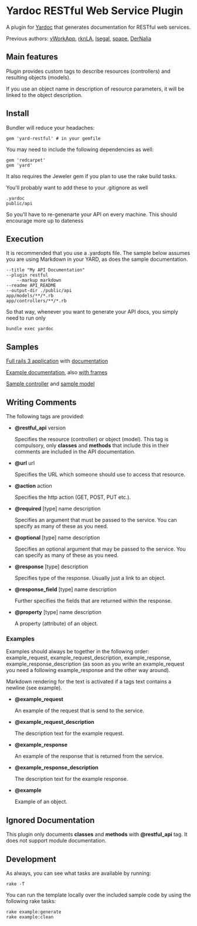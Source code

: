 # Yardoc RESTful Web Service Plugin
A plugin for [Yardoc](http://yardoc.org/) that generates documentation for RESTful web services.

Previous authors: [vWorkApp](http://www.vworkapp.com), [rknLA](http://github.com/rknLA), [lsegal](http://gnuu.org/), [spape](http://github.com/spape), [DerNalia](http://github.com/DerNalia)

## Main features
Plugin provides custom tags to describe resources (controllers) and resulting objects (models).

If you use an object name in description of resource parameters, it will
be linked to the object description.

## Install
Bundler will reduce your headaches:

	gem 'yard-restful' # in your gemfile

You may need to include the following dependencies as well:

	gem 'redcarpet'
	gem 'yard'

It also requires the Jeweler gem if you plan to use the rake build tasks.

You'll probably want to add these to your .gitignore as well

	.yardoc
	public/api

So you'll have to re-genenarte your API on every machine. This should encourage more up to dateness

## Execution
It is recommended that you use a .yardopts file. The sample below
assumes you are using Markdown in your YARD, as does the sample
documentation.

	--title "My API Documentation"
	--plugin restful
        --markup markdown
	--readme API_README
	--output-dir ./public/api
	app/models/**/*.rb
	app/controllers/**/*.rb

So that way, whenever you want to generate your API docs, you simply need to run only

	bundle exec yardoc


## Samples

[Full rails 3 application](http://github.com/kraft001/yard-restful-sample) with [documentation](http://kraft001.github.com/yard-restful-sample/index.html)

[Example documentation](http://kraft001.github.com/yard-restful/index.html), also [with frames](http://kraft001.github.com/yard-restful/frames.html)

[Sample controller](http://github.com/kraft001/yard-restful/blob/master/example/books_controller.rb) and [sample model](http://github.com/kraft001/yard-restful/blob/master/example/book.rb)

## Writing Comments

The following tags are provided:

- **@restful_api** version

  Specifies the resource (controller) or object (model). This tag is compulsory, only **classes** and **methods** that include this in their comments are included in the API documentation.

- **@url** url

  Specifies the URL which someone should use to access that resource.

- **@action** action

  Specifies the http action (GET, POST, PUT etc.).

- **@required** [type] name description

  Specifies an argument that must be passed to the service. You can specify as many of these as you need.

- **@optional** [type] name description

  Specifies an optional argument that may be passed to the service. You can specify as many of these as you need.

- **@response** [type] description

  Specifies type of the response. Usually just a link to an object.

- **@response_field** [type] name description

  Further specifies the fields that are returned within the response.

- **@property** [type] name description

  A property (attribute) of an object.

### Examples

Examples should always be together in the following order: example_request, example_request_description, example_response, example_response_description (as soon as you write an example_request you need a following example_response and the other way around).

Markdown rendering for the text is activated if a tags text contains a newline (see example).

- **@example_request**

  An example of the request that is send to the service.

- **@example_request_description**

  The description text for the example request.

- **@example_response**

  An example of the response that is returned from the service.

- **@example_response_description**

  The description text for the example response.

- **@example**

  Example of an object.

## Ignored Documentation

This plugin only documents **classes** and **methods** with **@restful_api** tag. It does not support module documentation.

## Development

As always, you can see what tasks are available by running:

    rake -T

You can run the template locally over the included sample code by using the following rake tasks:

    rake example:generate
    rake example:clean

